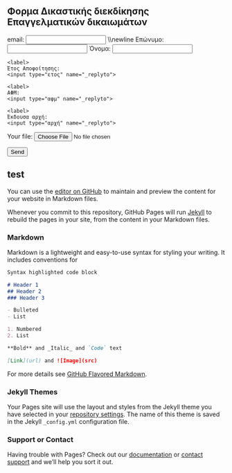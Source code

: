 ## Φορμα Δικαστικής διεκδίκησης Επαγγελματικών δικαιωμάτων


<!-- modify this form HTML and place wherever you want your form -->
<form
  action="https://formspree.io/f/mayadyop"
  method="POST"
  enctype="multipart/form-data"
>
  <label>
    email:
    <input type="email" name="_replyto">
  </label>
  \\newline
  
  <label>
    Επώνυμο:
    <input type="Επώνυμο" name="_replyto">
  </label>
  
  <label>
    Όνομα:
    <input type="Όνομα" name="_replyto">
  </label>  
  
    <label>
    Έτος Αποφοίτησης:
    <input type="ετος" name="_replyto">
  </label>
  
    <label>
    ΑΦΜ:
    <input type="αφμ" name="_replyto">
  </label>
  
    <label>
    Έκδουσα αρχή:
    <input type="αρχή" name="_replyto">
  </label>
  
  <label>
    Your file:
    <input type="file" name="upload">
  </label>
  
  <button type="submit">Send</button>
</form>

## test

You can use the [editor on GitHub](https://github.com/geovout/envi.graduates/edit/gh-pages/index.md) to maintain and preview the content for your website in Markdown files.

Whenever you commit to this repository, GitHub Pages will run [Jekyll](https://jekyllrb.com/) to rebuild the pages in your site, from the content in your Markdown files.

### Markdown

Markdown is a lightweight and easy-to-use syntax for styling your writing. It includes conventions for

```markdown
Syntax highlighted code block

# Header 1
## Header 2
### Header 3

- Bulleted
- List

1. Numbered
2. List

**Bold** and _Italic_ and `Code` text

[Link](url) and ![Image](src)
```

For more details see [GitHub Flavored Markdown](https://guides.github.com/features/mastering-markdown/).

### Jekyll Themes

Your Pages site will use the layout and styles from the Jekyll theme you have selected in your [repository settings](https://github.com/geovout/envi.graduates/settings/pages). The name of this theme is saved in the Jekyll `_config.yml` configuration file.

### Support or Contact

Having trouble with Pages? Check out our [documentation](https://docs.github.com/categories/github-pages-basics/) or [contact support](https://support.github.com/contact) and we’ll help you sort it out.
